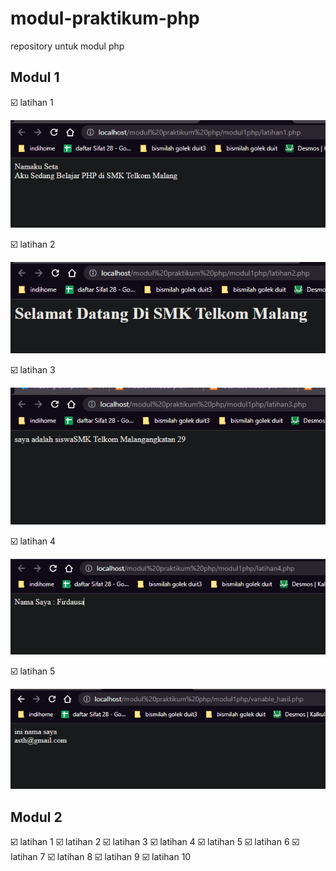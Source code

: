 # modul-praktikum-php
repository untuk modul php

## Modul 1
☑️ latihan 1

![alt text](https://github.com/AkuraDiary/modul-praktikum-php/blob/main/img/modul1latihan1.png)

☑️ latihan 2

![alt text](https://github.com/AkuraDiary/modul-praktikum-php/blob/main/img/modul1latihan2.png)

☑️ latihan 3

![alt text](https://github.com/AkuraDiary/modul-praktikum-php/blob/main/img/modul1latihan3.png)

☑️ latihan 4

![alt text](https://github.com/AkuraDiary/modul-praktikum-php/blob/main/img/modul1latihan4.png)

☑️ latihan 5

![alt text](https://github.com/AkuraDiary/modul-praktikum-php/blob/main/img/modul1latihan5.png)


## Modul 2
☑️ latihan 1
☑️ latihan 2
☑️ latihan 3
☑️ latihan 4
☑️ latihan 5
☑️ latihan 6
☑️ latihan 7
☑️ latihan 8
☑️ latihan 9
☑️ latihan 10

